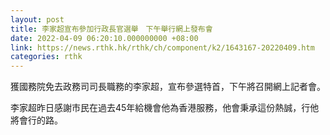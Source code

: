 ```yaml
---
layout: post
title: 李家超宣布參加行政長官選舉　下午舉行網上發布會
date: 2022-04-09 06:20:10.000000000 +08:00
link: https://news.rthk.hk/rthk/ch/component/k2/1643167-20220409.htm
categories: rthk
---
```


獲國務院免去政務司司長職務的李家超，宣布參選特首，下午將召開網上記者會。

李家超昨日感謝市民在過去45年給機會他為香港服務，他會秉承這份熱誠，行他將會行的路。
